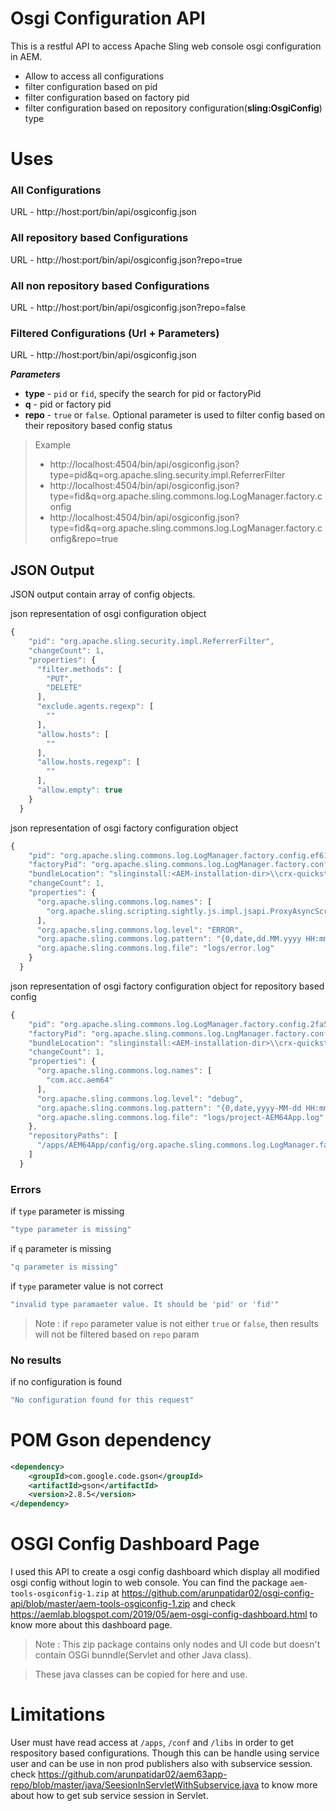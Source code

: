# Osgi Configuration API

This is a restful API to access Apache Sling web console osgi configuration in AEM.

  - Allow to access all configurations
  - filter configuration based on pid
  - filter configuration based on factory pid
  - filter configuration based on repository configuration(**sling:OsgiConfig**) type

# Uses
### All Configurations
  URL - http://host:port/bin/api/osgiconfig.json
  
### All repository based Configurations
  URL - http://host:port/bin/api/osgiconfig.json?repo=true
  
### All non repository based Configurations
  URL - http://host:port/bin/api/osgiconfig.json?repo=false
  
### Filtered Configurations (Url + Parameters)
URL - http://host:port/bin/api/osgiconfig.json

***Parameters*** 
- **type** - `pid` or `fid`, specify the search for pid or factoryPid
- **q** - pid or factory pid 
- **repo** - `true` or `false`. Optional parameter is used to filter config based on their repository based config status

> Example
> - http://localhost:4504/bin/api/osgiconfig.json?type=pid&q=org.apache.sling.security.impl.ReferrerFilter
> - http://localhost:4504/bin/api/osgiconfig.json?type=fid&q=org.apache.sling.commons.log.LogManager.factory.config
> - http://localhost:4504/bin/api/osgiconfig.json?type=fid&q=org.apache.sling.commons.log.LogManager.factory.config&repo=true

## JSON Output
JSON output contain array of config objects.

json representation of osgi configuration object
```js
{
    "pid": "org.apache.sling.security.impl.ReferrerFilter",
    "changeCount": 1,
    "properties": {
      "filter.methods": [
        "PUT",
        "DELETE"
      ],
      "exclude.agents.regexp": [
        ""
      ],
      "allow.hosts": [
        ""
      ],
      "allow.hosts.regexp": [
        ""
      ],
      "allow.empty": true
    }
  }
```

json representation of osgi factory configuration object
``` js
{
    "pid": "org.apache.sling.commons.log.LogManager.factory.config.ef61ce8d-cf4f-410b-9eb5-b1d629161880",
    "factoryPid": "org.apache.sling.commons.log.LogManager.factory.config",
    "bundleLocation": "slinginstall:<AEM-installation-dir>\\crx-quickstart\\launchpad\\startup\\1\\org.apache.sling.commons.log-5.1.0.jar",
    "changeCount": 1,
    "properties": {
      "org.apache.sling.commons.log.names": [
        "org.apache.sling.scripting.sightly.js.impl.jsapi.ProxyAsyncScriptableFactory"
      ],
      "org.apache.sling.commons.log.level": "ERROR",
      "org.apache.sling.commons.log.pattern": "{0,date,dd.MM.yyyy HH:mm:ss.SSS} *{4}* [{2}] {3} {5}",
      "org.apache.sling.commons.log.file": "logs/error.log"
    }
  }
```

json representation of osgi factory configuration object for repository based config
``` js
{
    "pid": "org.apache.sling.commons.log.LogManager.factory.config.2fa52a0a-6347-4556-b78f-f0effdd88a61",
    "factoryPid": "org.apache.sling.commons.log.LogManager.factory.config",
    "bundleLocation": "slinginstall:<AEM-installation-dir>\\crx-quickstart\\launchpad\\startup\\1\\org.apache.sling.commons.log-5.1.0.jar",
    "changeCount": 1,
    "properties": {
      "org.apache.sling.commons.log.names": [
        "com.acc.aem64"
      ],
      "org.apache.sling.commons.log.level": "debug",
      "org.apache.sling.commons.log.pattern": "{0,date,yyyy-MM-dd HH:mm:ss.SSS} {4} [{3}] {5}",
      "org.apache.sling.commons.log.file": "logs/project-AEM64App.log"
    },
    "repositoryPaths": [
      "/apps/AEM64App/config/org.apache.sling.commons.log.LogManager.factory.config-AEM64App"
    ]
  }
```

### Errors
if `type` parameter is missing  
````js
"type parameter is missing"
````

if `q` parameter is missing  
````js
"q parameter is missing"
````

if `type` parameter value is not correct  
````js
"invalid type paramaeter value. It should be 'pid' or 'fid'"
````

> Note : if `repo` parameter value is not either `true` or `false`, then results will not be filtered based on `repo` param


### No results
if no configuration is found  
````js
"No configuration found for this request"
````

# POM Gson dependency
````xml
<dependency>
	<groupId>com.google.code.gson</groupId>
	<artifactId>gson</artifactId>
	<version>2.8.5</version>
</dependency>
````
# OSGI Config Dashboard Page
I used this API to create a osgi config dashboard which display all modified osgi config without login to web console.
You can find the package `aem-tools-osgiconfig-1.zip` at https://github.com/arunpatidar02/osgi-config-api/blob/master/aem-tools-osgiconfig-1.zip and check https://aemlab.blogspot.com/2019/05/aem-osgi-config-dashboard.html to know more about this dashboard page.
> Note : This zip package contains only nodes and UI code but doesn't contain OSGi bunndle(Servlet and other Java class). 

> These java classes can be copied for here and use.

# Limitations
User must have read access at `/apps`, `/conf` and `/libs` in order to get respository based configurations. 
Though this can be handle using service user and can be use in non prod publishers also with subservice session.
check https://github.com/arunpatidar02/aem63app-repo/blob/master/java/SeesionInServletWithSubservice.java to know more about how to get sub service session in Servlet.
